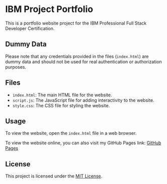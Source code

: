 # IBM Project Portfolio

This is a portfolio website project for the IBM Professional Full Stack Developer Certification.

## Dummy Data

Please note that any credentials provided in the files (`index.html`) are dummy data and should not be used for real authentication or authorization purposes.

## Files

- `index.html`: The main HTML file for the website.
- `script.js`: The JavaScript file for adding interactivity to the website.
- `style.css`: The CSS file for styling the website.

## Usage

To view the website, open the `index.html` file in a web browser.

To view the website online, you can also visit my GitHub Pages link: [GitHub Pages](https://your-github-username.github.io/your-repo-name/)

## License

This project is licensed under the [MIT License](LICENSE).
